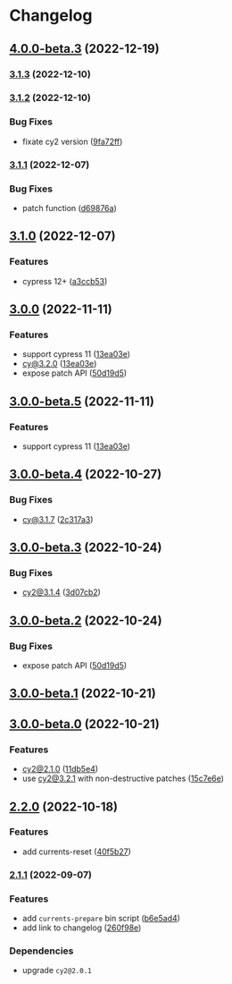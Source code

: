 # Changelog

## [4.0.0-beta.3](https://github.com/currents-dev/cli/compare/v3.1.3...v4.0.0-beta.3) (2022-12-19)

### [3.1.3](https://github.com/currents-dev/cli/compare/v3.1.2...v3.1.3) (2022-12-10)

### [3.1.2](https://github.com/currents-dev/cli/compare/v3.1.1...v3.1.2) (2022-12-10)


### Bug Fixes

* fixate cy2 version ([9fa72ff](https://github.com/currents-dev/cli/commit/9fa72ffa014ecdb9a5dc34982f4941c3539c2f53))

### [3.1.1](https://github.com/currents-dev/cli/compare/v3.1.0...v3.1.1) (2022-12-07)


### Bug Fixes

* patch function ([d69876a](https://github.com/currents-dev/cli/commit/d69876ad0c8bee763bcf727939ab4e77fb9c69d8))

## [3.1.0](https://github.com/currents-dev/cli/compare/v3.0.0...v3.1.0) (2022-12-07)


### Features

* cypress 12+ ([a3ccb53](https://github.com/currents-dev/cli/commit/a3ccb53d2897cf48ecfbdfec212a9cbc2896851a))

## [3.0.0](https://github.com/currents-dev/cli/compare/v3.0.0-beta.5...v3.0.0) (2022-11-11)

### Features

* support cypress 11 ([13ea03e](https://github.com/currents-dev/cli/commit/13ea03e6908bddd13f6934c15fe32264db0df4fa))
* cy@3.2.0 ([13ea03e](https://github.com/currents-dev/cli/commit/13ea03e6908bddd13f6934c15fe32264db0df4fa))
* expose patch API ([50d19d5](https://github.com/currents-dev/cli/commit/50d19d5b0692d49b6cd11ac985279e218b1813e9))

## [3.0.0-beta.5](https://github.com/currents-dev/cli/compare/v3.0.0-beta.4...v3.0.0-beta.5) (2022-11-11)


### Features

* support cypress 11 ([13ea03e](https://github.com/currents-dev/cli/commit/13ea03e6908bddd13f6934c15fe32264db0df4fa))

## [3.0.0-beta.4](https://github.com/currents-dev/cli/compare/v3.0.0-beta.3...v3.0.0-beta.4) (2022-10-27)


### Bug Fixes

* cy@3.1.7 ([2c317a3](https://github.com/currents-dev/cli/commit/2c317a37cb4433921f649d8daf6a6636ae737365))

## [3.0.0-beta.3](https://github.com/currents-dev/cli/compare/v3.0.0-beta.2...v3.0.0-beta.3) (2022-10-24)


### Bug Fixes

* cy2@3.1.4 ([3d07cb2](https://github.com/currents-dev/cli/commit/3d07cb2445bc754d970cd80d2dfce65d19a389f7))

## [3.0.0-beta.2](https://github.com/currents-dev/cli/compare/v3.0.0-beta.1...v3.0.0-beta.2) (2022-10-24)


### Bug Fixes

* expose patch API ([50d19d5](https://github.com/currents-dev/cli/commit/50d19d5b0692d49b6cd11ac985279e218b1813e9))

## [3.0.0-beta.1](https://github.com/currents-dev/cli/compare/v3.0.0-beta.0...v3.0.0-beta.1) (2022-10-21)

## [3.0.0-beta.0](https://github.com/currents-dev/cli/compare/v2.2.0...v3.0.0-beta.0) (2022-10-21)


### Features

* cy2@2.1.0 ([11db5e4](https://github.com/currents-dev/cli/commit/11db5e43b550bf7dfe0d2da770664fa748c40911))
* use cy2@3.2.1 with non-destructive patches ([15c7e6e](https://github.com/currents-dev/cli/commit/15c7e6eb3e3fa38ab2010db20817ffe20522ba75))

## [2.2.0](https://github.com/currents-dev/cli/compare/v2.1.1...v2.2.0) (2022-10-18)


### Features

* add currents-reset ([40f5b27](https://github.com/currents-dev/cli/commit/40f5b27b59488bf32e128bbfd3ee8044ddbee052))

### [2.1.1](https://github.com/currents-dev/cli/compare/v2.1.0...v2.1.1) (2022-09-07)


### Features

* add `currents-prepare` bin script ([b6e5ad4](https://github.com/currents-dev/cli/commit/b6e5ad45462969e38d8d448ed78aff91f381503f))
* add link to changelog ([260f98e](https://github.com/currents-dev/cli/commit/260f98ea9b6122b8218e4e546286ad100db00bf2))


### Dependencies
* upgrade `cy2@2.0.1`